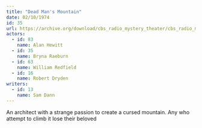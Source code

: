 ```yaml
---
title: "Dead Man's Mountain"
date: 02/10/1974
id: 35
url: https://archive.org/download/cbs_radio_mystery_theater/cbs_radio_mystery_theater-0001-0050.zip/cbs_radio_mystery_theater-0001-0050%2Fcbsrmt_0035_deadmans_mountain.mp3
actors:  
  - id: 83
    name: Alan Hewitt  
  - id: 35
    name: Bryna Raeburn  
  - id: 63
    name: William Redfield  
  - id: 16
    name: Robert Dryden
writers:  
  - id: 13
    name: Sam Dann
---
```

An architect with a strange passion to create a cursed mountain. Any who attempt to climb it lose their beloved